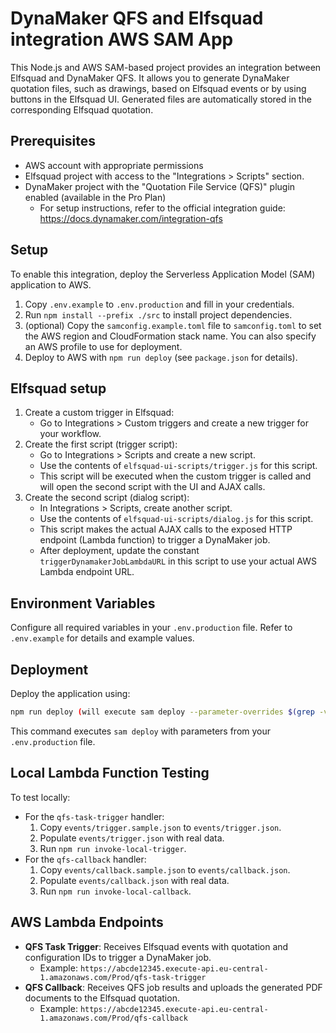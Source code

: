 # DynaMaker QFS and Elfsquad integration AWS SAM App


This Node.js and AWS SAM-based project provides an integration between Elfsquad and DynaMaker QFS. It allows you to generate DynaMaker quotation files, such as drawings, based on Elfsquad events or by using buttons in the Elfsquad UI. Generated files are automatically stored in the corresponding Elfsquad quotation.

## Prerequisites
- AWS account with appropriate permissions
- Elfsquad project with access to the "Integrations > Scripts" section.
- DynaMaker project with the "Quotation File Service (QFS)" plugin enabled (available in the Pro Plan)
    - For setup instructions, refer to the official integration guide: https://docs.dynamaker.com/integration-qfs

## Setup

To enable this integration, deploy the Serverless Application Model (SAM) application to AWS. 

1. Copy `.env.example` to `.env.production` and fill in your credentials.
2. Run `npm install --prefix ./src` to install project dependencies.
3. (optional) Copy the `samconfig.example.toml` file to `samconfig.toml` to set the AWS region and CloudFormation stack name. You can also specify an AWS profile to use for deployment.
3. Deploy to AWS with `npm run deploy` (see `package.json` for details).

## Elfsquad setup
1. Create a custom trigger in Elfsquad:
    - Go to Integrations > Custom triggers and create a new trigger for your workflow.
2. Create the first script (trigger script):
    - Go to Integrations > Scripts and create a new script.
    - Use the contents of `elfsquad-ui-scripts/trigger.js` for this script.
    - This script will be executed when the custom trigger is called and will open the second script with the UI and AJAX calls.
3. Create the second script (dialog script):
    - In Integrations > Scripts, create another script.
    - Use the contents of `elfsquad-ui-scripts/dialog.js` for this script.
    - This script makes the actual AJAX calls to the exposed HTTP endpoint (Lambda function) to trigger a DynaMaker job.
    - After deployment, update the  constant `triggerDynamakerJobLambdaURL` in this script to use your actual AWS Lambda endpoint URL.


## Environment Variables
Configure all required variables in your `.env.production` file. Refer to `.env.example` for details and example values.

## Deployment
Deploy the application using:
```bash
npm run deploy (will execute sam deploy --parameter-overrides $(grep -v '^#' .env | xargs)
```
This command executes `sam deploy` with parameters from your `.env.production` file.

## Local Lambda Function Testing
To test locally:
- For the `qfs-task-trigger` handler:
    1. Copy `events/trigger.sample.json` to `events/trigger.json`.
    2. Populate `events/trigger.json` with real data.
    3. Run `npm run invoke-local-trigger`.
- For the `qfs-callback` handler:
    1. Copy `events/callback.sample.json` to `events/callback.json`.
    2. Populate `events/callback.json` with real data.
    3. Run `npm run invoke-local-callback`.

## AWS Lambda Endpoints
- **QFS Task Trigger**: Receives Elfsquad events with quotation and configuration IDs to trigger a DynaMaker job.
    - Example: `https://abcde12345.execute-api.eu-central-1.amazonaws.com/Prod/qfs-task-trigger`
- **QFS Callback**: Receives QFS job results and uploads the generated PDF documents to the Elfsquad quotation.
    - Example: `https://abcde12345.execute-api.eu-central-1.amazonaws.com/Prod/qfs-callback`
